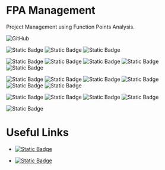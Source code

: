 # FPA Management

Project Management using Function Points Analysis.

![GitHub](https://img.shields.io/github/license/LVRodrigues/apf-calc?logo=readdotcv)

![Static Badge](https://img.shields.io/badge/postgresql-16.1-blue?logo=postgresql)
![Static Badge](https://img.shields.io/badge/RLS-yellow)
![Static Badge](https://img.shields.io/badge/Multi_Tennant-yellow)

![Static Badge](https://img.shields.io/badge/keycloak-22.0.5-blue?logo=openid)
![Static Badge](https://img.shields.io/badge/SSO-yellow)
![Static Badge](https://img.shields.io/badge/OAuth_2.0-yellow)
![Static Badge](https://img.shields.io/badge/OpenID_Connect-yellow)
![Static Badge](https://img.shields.io/badge/Multi_Tennant-yellow)

![Static Badge](https://img.shields.io/badge/rust-1.75-blue?logo=rust)
![Static Badge](https://img.shields.io/badge/REST_API-yellow)
![Static Badge](https://img.shields.io/badge/Axum-yellow)
![Static Badge](https://img.shields.io/badge/Sea_ORM-yellow)
![Static Badge](https://img.shields.io/badge/OpenAPI-yellow)
![Static Badge](https://img.shields.io/badge/ReDOC-yellow)

![Static Badge](https://img.shields.io/badge/angular-17.0-blue?logo=angular) 
![Static Badge](https://img.shields.io/badge/SAAS-yellow)
![Static Badge](https://img.shields.io/badge/NGXecharts-yellow)
![Static Badge](https://img.shields.io/badge/RSA-yellow)

![Static Badge](https://img.shields.io/badge/docker-24-blue?logo=docker) 

# Useful Links

* [![Static Badge](https://img.shields.io/badge/User_Manual-blue)](https://github.com/LVRodrigues/apf-calc/wiki/User-Manual)

* [![Static Badge](https://img.shields.io/badge/Function_Point_Analisys-blue)](https://ifpug.org/ifpug-standards/fpa)